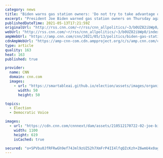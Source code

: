 ```yaml
---
category: news
title: "Biden warns gas station owners: 'Do not try to take advantage of consumers' during fuel crunch"
excerpt: "President Joe Biden warned gas station owners on Thursday against price gouging and taking advantage of consumers as many areas along the East Coast face shortages in the wake of panic-buying sparked by a ransomware attack on the Colonial Pipeline.\n    \n"
publishedDateTime: 2021-05-13T17:21:59Z
originalUrl: "http://rss.cnn.com/~r/rss/cnn_allpolitics/~3/b0UZ82ibWp0/index.html"
webUrl: "http://rss.cnn.com/~r/rss/cnn_allpolitics/~3/b0UZ82ibWp0/index.html"
ampWebUrl: "https://amp.cnn.com/cnn/2021/05/13/politics/biden-gas-stations/index.html"
cdnAmpWebUrl: "https://amp-cnn-com.cdn.ampproject.org/c/s/amp.cnn.com/cnn/2021/05/13/politics/biden-gas-stations/index.html"
type: article
quality: 163
heat: 163
published: true

provider:
  name: CNN
  domain: cnn.com
  images:
    - url: "https://smartableai.github.io/election/assets/images/organizations/cnn.com-50x50.jpg"
      width: 50
      height: 50

topics:
  - Election
  - Democratic Voice

images:
  - url: "https://cdn.cnn.com/cnnnext/dam/assets/210512170722-02-joe-biden-0512-super-tease.jpg"
    width: 1100
    height: 619
    isCached: true

secured: "o+SPVbu0JfRFRwGh9ef74Jml9zUZS2h7XmFrP4II4lfqQZcKzh+Z6wmU4x0agqJUKqH2eOvUbOiByXxQgkFv2nEUm3GM8rzsm6ZUdZbN8BTajCK+MvJXp10kvern6PXR7lshCaNgoiwPz/vktrRCfCh5toHagV6fa9+wsLto8hB33xktT+W0skj80dCe0en9iIFNAyeELzpoEpEEAZXdb9qJAF2OJtrQaYLeiF0i2K20a81cWkERCKx69BFpMy1hlrwK4NiAaFPepvRFu4gWlI6B0RAe2xDM/SUVyRMPM1Q2aeubp3bANYtG02Lk9GF8EuDQBPQP1qdGAG7AI4WRMYCTBZqtFCwEd3gq6KLNOy4=;uR4xHZCqJHypsJ3VCxAT5g=="
---
```


